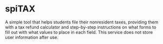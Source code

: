 # spiTAX
A simple tool that helps students file their nonresident taxes, providing them with a tax refund calculator and step-by-step instructions on what forms to fill out with what values to place in each field.
This service does not store user information after use.
